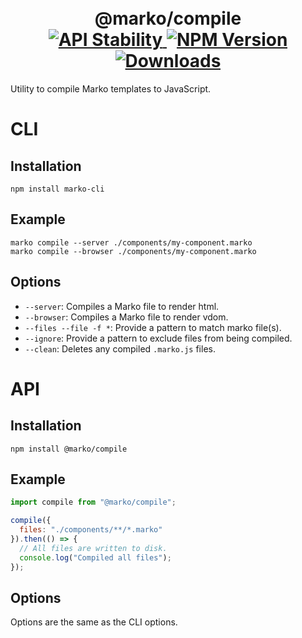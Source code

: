<h1 align="center">
  <!-- Logo -->
  <br/>
  @marko/compile
	<br/>

  <!-- Stability -->
  <a href="https://nodejs.org/api/documentation.html#documentation_stability_index">
    <img src="https://img.shields.io/badge/stability-stable-green.svg" alt="API Stability"/>
  </a>
  <!-- NPM Version -->
  <a href="https://npmjs.org/package/@marko/compile">
    <img src="https://img.shields.io/npm/v/@marko/compile.svg" alt="NPM Version"/>
  </a>
  <!-- Downloads -->
  <a href="https://npmjs.org/package/@marko/compile">
    <img src="https://img.shields.io/npm/dm/@marko/compile.svg" alt="Downloads"/>
  </a>
</h1>

Utility to compile Marko templates to JavaScript.

# CLI

## Installation

```terminal
npm install marko-cli
```

## Example

```terminal
marko compile --server ./components/my-component.marko
marko compile --browser ./components/my-component.marko
```

## Options

- `--server`: Compiles a Marko file to render html.
- `--browser`: Compiles a Marko file to render vdom.
- `--files --file -f *`: Provide a pattern to match marko file(s).
- `--ignore`: Provide a pattern to exclude files from being compiled.
- `--clean`: Deletes any compiled `.marko.js` files.

# API

## Installation

```terminal
npm install @marko/compile
```

## Example

```javascript
import compile from "@marko/compile";

compile({
  files: "./components/**/*.marko"
}).then(() => {
  // All files are written to disk.
  console.log("Compiled all files");
});
```

## Options

Options are the same as the CLI options.
